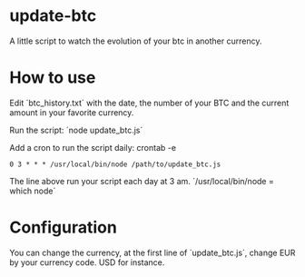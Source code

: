 update-btc
==========

A little script to watch the evolution of your btc in another currency.  

# How to use

Edit ´btc_history.txt´ with the date, the number of your BTC and the current amount in your favorite currency.  

Run the script: ´node update_btc.js´  

Add a cron to run the script daily:
	crontab -e

	0 3 * * * /usr/local/bin/node /path/to/update_btc.js
The line above run your script each day at 3 am. ´/usr/local/bin/node = which node´

# Configuration

You can change the currency, at the first line of ´update_btc.js´, change EUR by your currency code. USD for instance.